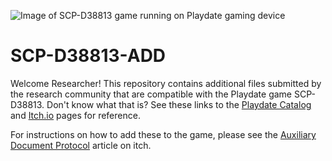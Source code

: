 ![Image of SCP-D38813 game running on Playdate gaming device](https://media-cdn.play.date/media/games/292403/Playdate-Catalog-art-web-feature_9qGdY9i.png)

# SCP-D38813-ADD

Welcome Researcher! This repository contains additional files submitted by the research community that are compatible with the Playdate game SCP-D38813. Don't know what that is? See these links to the [Playdate Catalog](https://play.date/games/292403/) and [Itch.io](https://subpixel.itch.io/scp-d38813) pages for reference.

For instructions on how to add these to the game, please see the [Auxiliary Document Protocol](https://subpixel.itch.io/scp-d38813/devlog/713958/new-feature-scp-d38813-auxiliary-document-protocol) article on itch.

